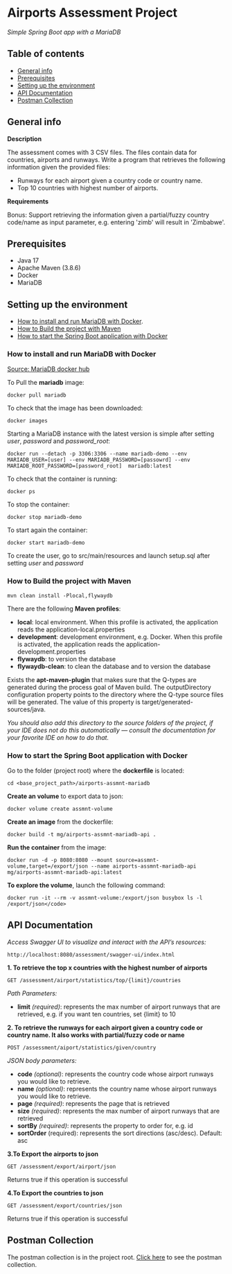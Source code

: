 # Airports Assessment Project

*Simple Spring Boot app with a MariaDB*

## Table of contents
* [General info](#general-info)
* [Prerequisites](#prerequisites)
* [Setting up the environment](#setting-up-the-environment)
* [API Documentation](#api-documentation)
* [Postman Collection](#postman-collection)

## General info

**Description**

The assessment comes with 3 CSV files. The files contain data for countries, airports and runways.
Write a program that retrieves the following information given the provided files:
* Runways for each airport given a country code or country name.
* Top 10 countries with highest number of airports.

**Requirements**

Bonus: Support retrieving the information given a partial/fuzzy country code/name as input parameter, e.g. entering 'zimb' will result in 'Zimbabwe'.

## Prerequisites

* Java 17
* Apache Maven (3.8.6)
* Docker
* MariaDB

## Setting up the environment

* [How to install and run MariaDB with Docker](#how-to-install-and-run-mariadb-with-docker).
* [How to Build the project with Maven](#how-to-build-the-project-with-maven)
* [How to start the Spring Boot application with Docker](#how-to-start-the-spring-boot-application-with-docker)

### How to install and run MariaDB with Docker

[Source: MariaDB docker hub](https://hub.docker.com/_/mariadb)

To Pull the **mariadb** image:

	docker pull mariadb


To check that the image has been downloaded:

	docker images

Starting a MariaDB instance with the latest version is simple after setting *user*, *password* and *password_root*:

	docker run --detach -p 3306:3306 --name mariadb-demo --env MARIADB_USER=[user] --env MARIADB_PASSWORD=[passowrd] --env MARIADB_ROOT_PASSWORD=[password_root]  mariadb:latest


To check that the container is running:

	docker ps


To stop the container:

	docker stop mariadb-demo

To start again the container:

	docker start mariadb-demo

To create the user, go to src/main/resources and launch setup.sql after setting *user* and *password*

### How to Build the project with Maven

	mvn clean install -Plocal,flywaydb

There are the following **Maven profiles**:

* **local**: local environment. When this profile is activated, the application reads the application-local.properties
* **development**: development environment, e.g. Docker. When this profile is activated, the application reads the application-development.properties
* **flywaydb**: to version the database
* **flywaydb-clean**: to clean the database and to version the database


Exists the **apt-maven-plugin** that makes sure that the Q-types are generated during the process goal of Maven build. The outputDirectory configuration property points to the directory where the Q-type source files will be generated. The value of this property is target/generated-sources/java.

*You should also add this directory to the source folders of the project, if your IDE does not do this automatically — consult the documentation for your favorite IDE on how to do that.*

### How to start the Spring Boot application with Docker

Go to the folder (project root) where the **dockerfile** is located:

	cd <base_project_path>/airports-assmnt-mariadb
	
**Create an volume** to export data to json:
	
	docker volume create assmnt-volume
	
**Create an image** from the dockerfile:
	
	docker build -t mg/airports-assmnt-mariadb-api .
	
**Run the container** from the image:

	docker run -d -p 8080:8080 --mount source=assmnt-volume,target=/export/json --name airports-assmnt-mariadb-api mg/airports-assmnt-mariadb-api:latest
	
**To explore the volume**, launch the following command:

	docker run -it --rm -v assmnt-volume:/export/json busybox ls -l /export/json</code>

## API Documentation

*Access Swagger UI to visualize and interact with the API’s resources:*

	http://localhost:8080/assessment/swagger-ui/index.html

**1. To retrieve the top x countries  with the highest number of airports**

	GET /assessment/airport/statistics/top/{limit}/countries
	
*Path Parameters:*

* **limit** *(required)*: represents the max number of airport runways that are retrieved, e.g. if you want ten countries, set {limit} to 10


**2. To retrieve the runways for each airport given a country code or country name. It also works with partial/fuzzy code or name**

	POST /assessment/aiport/statistics/given/country
	
*JSON body parameters:*

* **code** *(optional)*: represents the country code whose airport runways you would like to retrieve.
* **name** *(optional)*: represents the country name whose airport runways you would like to retrieve.
* **page** *(required)*: represents the page that is retrieved
* **size** *(required)*: represents the max number of airport runways that are retrieved
* **sortBy** *(required)*: represents the property to order for, e.g. id
* **sortOrder** (required): represents the sort directions (asc/desc). Default: asc


**3.To Export the airports to json**

	GET /assessment/export/airport/json
	
Returns true if this operation is successful

**4.To Export the countries to json**

	GET /assessment/export/countries/json
	
Returns true if this operation is successful

## Postman Collection

The postman collection is in the project root. [Click here](https://github.com/manuele-g/airports-assessment-mariadb/blob/main/airports.assmnt-mariadb.postman_collection.json) to see the postman collection.

